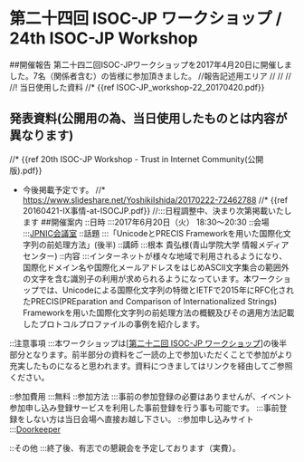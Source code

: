 # 第二十四回 ISOC-JP ワークショップ / 24th ISOC-JP Workshop
##開催報告
第二十四二回ISOC-JPワークショップを2017年4月20日に開催しました。7名（関係者含む）の皆様に参加頂きました。
//報告記述用エリア
//
//
//
//! 当日使用した資料
//* {{ref ISOC-JP_workshop-22_20170420.pdf}}
## 発表資料(公開用の為、当日使用したものとは内容が異なります)
//* {{ref 20th ISOC-JP Workshop - Trust in Internet Community(公開版).pdf}}
*  今後掲載予定です。
//* https://www.slideshare.net/YoshikiIshida/20170222-72462788
//* {{ref 20160421-IX事情-at-ISOCJP.pdf}}
//:::日程調整中、決まり次第掲載いたします
##開催案内
::日時
:::2017年6月20日（火） 18:30〜20:30
::会場
:::[JPNIC会議室](https://www.nic.ad.jp/ja/profile/map.html)
::話題
:::「UnicodeとPRECIS Frameworkを用いた国際化文字列の前処理方法」(後半)
::講師
:::根本 貴弘様(青山学院大学 情報メディアセンター)
::内容
:::インターネットが様々な地域で利用されるようになり、国際化ドメイン名や国際化メールアドレスをはじめASCII文字集合の範囲外の文字を含む識別子の利用が求められるようになっています。本ワークショップでは、Unicodeによる国際化文字列の特徴とIETFで2015年にRFC化されたPRECIS(PREparation and Comparison of Internationalized Strings) Frameworkを用いた国際化文字列の前処理方法の概観及びその適用方法記載したプロトコルプロファイルの事例を紹介します。

::注意事項
:::本ワークショップは[[第二十二回 ISOC-JP ワークショップ](22nd_ISOC_JP_Workshop)]の後半部分となります。前半部分の資料をご一読の上で参加いただくことで参加がより充実したものになると思われます。資料につきましてはリンクを経由してご参照ください。

::参加費用
:::無料
::参加方法
:::事前の参加登録の必要はありませんが、イベント参加申し込み登録サービスを利用した事前登録を行う事も可能です。
:::事前登録をしない方は当日会場へ直接お越し下さい。
::参加申し込みサイト
:::[Doorkeeper](https://isocjp.doorkeeper.jp/events/61610)

::その他
:::終了後、有志での懇親会を予定しております（実費）。
